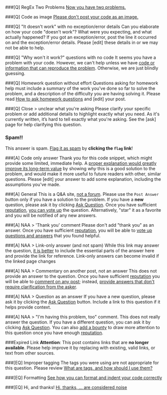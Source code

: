 ###[Q] RegEx Two Problems
[Now you have two problems.](https://blog.codinghorror.com/regular-expressions-now-you-have-two-problems/)

###[Q] Code as image
[Please don't post your code as an image.](//meta.stackoverflow.com/q/285551/5958455)

###[Q] "It doesn't work" with no exception/error details
Can you elaborate on how your code "doesn't work"? What were you expecting, and what actually happened? If you got an exception/error, post the line it occurred on and the exception/error details. Please [edit] these details in or we may not be able to help.

###[Q] "Why won't it work?" questions with no code
It seems you have a problem with your code. However, we can't help unless we have [code or information that can reproduce the problem](//$SITEURL$/help/mcve). Otherwise, we are just blindly guessing.

###[Q] Homework question without effort
Questions asking for homework help must include a summary of the work you've done so far to solve the problem, and a description of the difficulty you are having solving it. Please read [How to ask homework questions](//meta.stackoverflow.com/q/334822/5958455) and [edit] your post.

###[Q] Close > unclear what you're asking
Please clarify your specific problem or add additional details to highlight exactly what you need. As it's currently written, it’s hard to tell exactly what you're asking. See the [ask] page for help clarifying this question.

### Spam!!
This answer is spam. [Flag it as spam](//meta.stackexchange.com/a/58035/206345) by **clicking the `flag` link**!

###[A] Code only answer
Thank you for this code snippet, which might provide some limited, immediate help. A [proper explanation would greatly improve its long-term value](//meta.stackexchange.com/q/114762/350567) by showing *why* this is a good solution to the problem, and would make it more useful to future readers with other, similar questions. Please [edit] your answer to add some explanation, including the assumptions you've made.

###[A] General
This is a Q&A site, [not a forum](https://meta.stackexchange.com/q/92107/350567). Please use the `Post Answer` button only if you have a solution to the problem. If you have a **new** question, please ask it by clicking [Ask Question](/questions/ask). Once you have sufficient [reputation](/help/whats-reputation), [you can vote up](/help/privileges/vote-up) the question. Alternatively, "star" it as a favorite and you will be notified of any new answers.

###[A] NAA > 'Thank you' comment
Please don't add "thank you" as an answer. Once you have sufficient [reputation](/help/whats-reputation), you will be able to [vote up questions and answers](/help/privileges/vote-up) that you found helpful.

###[A] NAA > Link-only answer (and not spam)
While this link may answer the question, [it is better](//meta.stackexchange.com/q/8231) to include the essential parts of the answer here and provide the link for reference. Link-only answers can become invalid if the linked page changes

###[A] NAA > Commentary on another post, not an answer
This does not provide an answer to the question. Once you have sufficient [reputation](/help/whats-reputation) you will be able to [comment on any post](/help/privileges/comment); instead, [provide answers that don't require clarification from the asker](//meta.stackexchange.com/q/214173/).

###[A] NAA > Question as an answer
If you have a new question, please ask it by clicking the [Ask Question](/questions/ask) button. Include a link to this question if it helps provide context.

###[A] NAA > "I'm having this problem, too" comment.
This does not really answer the question. If you have a different question, you can ask it by clicking [Ask Question](/questions/ask). You can also [add a bounty](/help/privileges/set-bounties) to draw more attention to this question once you have enough [reputation](/help/whats-reputation).

###Expired Link
**Attention**: This post contains links that are **no longer available**. Please help improve it by replacing with existing, valid links, or text from other sources.

###[EQ] Improper tagging
The tags you were using are not appropriate for this question. Please review [What are tags, and how should I use them?](/help/tagging)

###[EQ] Formatting
[See how you can format and indent your code correctly](//$SITEURL$/help/formatting)

###[EQ] Hi, and thanks!
[Hi, thanks, ... are considered noise](//meta.stackexchange.com/q/2950/350567)
